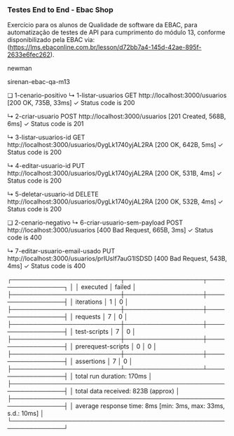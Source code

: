 ### Testes End to End - Ebac Shop
Exercício para os alunos de Qualidade de software da EBAC, para automatização de testes de API para cumprimento do módulo 13, conforme disponibilizado pela EBAC via: (https://lms.ebaconline.com.br/lesson/d72bb7a4-145d-42ae-895f-2633e6fec262).

newman

sirenan-ebac-qa-m13

❏ 1-cenario-positivo
↳ 1-listar-usuarios
  GET http://localhost:3000/usuarios [200 OK, 735B, 33ms]
  ✓  Status code is 200

↳ 2-criar-usuario
  POST http://localhost:3000/usuarios [201 Created, 568B, 6ms]
  ✓  Status code is 201

↳ 3-listar-usuarios-id
  GET http://localhost:3000/usuarios/0ygLk1740yjAL2RA [200 OK, 642B, 5ms]
  ✓  Status code is 200

↳ 4-editar-usuario-id
  PUT http://localhost:3000/usuarios/0ygLk1740yjAL2RA [200 OK, 531B, 4ms]
  ✓  Status code is 200

↳ 5-deletar-usuario-id
  DELETE http://localhost:3000/usuarios/0ygLk1740yjAL2RA [200 OK, 532B, 4ms]
  ✓  Status code is 200

❏ 2-cenario-negativo
↳ 6-criar-usuario-sem-payload
  POST http://localhost:3000/usuarios [400 Bad Request, 665B, 3ms]
  ✓  Status code is 400

↳ 7-editar-usuario-email-usado
  PUT http://localhost:3000/usuarios/prIUsIf7auG1lSDSD [400 Bad Request, 543B, 4ms]
  ✓  Status code is 400

┌─────────────────────────┬──────────────────┬─────────────────┐
│                         │         executed │          failed │
├─────────────────────────┼──────────────────┼─────────────────┤
│              iterations │                1 │               0 │
├─────────────────────────┼──────────────────┼─────────────────┤
│                requests │                7 │               0 │
├─────────────────────────┼──────────────────┼─────────────────┤
│            test-scripts │                7 │               0 │
├─────────────────────────┼──────────────────┼─────────────────┤
│      prerequest-scripts │                0 │               0 │
├─────────────────────────┼──────────────────┼─────────────────┤
│              assertions │                7 │               0 │
├─────────────────────────┴──────────────────┴─────────────────┤
│ total run duration: 170ms                                    │
├──────────────────────────────────────────────────────────────┤
│ total data received: 823B (approx)                           │
├──────────────────────────────────────────────────────────────┤
│ average response time: 8ms [min: 3ms, max: 33ms, s.d.: 10ms] │
└──────────────────────────────────────────────────────────────┘
